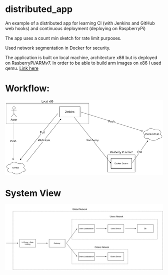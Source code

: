 # distributed_app
An example of a distributed app for learning CI (with Jenkins and GitHub web hooks) and continuous deployment  (deploying on RaspberryPi)

The app uses a count min sketch for rate limit purposes.

Used network segmentation in Docker for security.

The application is built on local machine, architecture x86 but is deployed on RasberryPi/ARMv7. In order to be able to build arm images on x86 I used qemu. [Link here](https://www.stereolabs.com/docs/docker/building-arm-container-on-x86/?fbclid=IwAR3MGyd9cLLeRp1nxRl0mNk_ttOxNDHjf0uq5C9-9kPMOjHOSn7EdF9s7m4)


# Workflow:

<img src="https://github.com/dgaponcic/distributed_app/blob/master/workflow.png?raw=true" />


# System View

<img src="https://raw.githubusercontent.com/dgaponcic/distributed_app/master/system_view.png?raw=true" />
